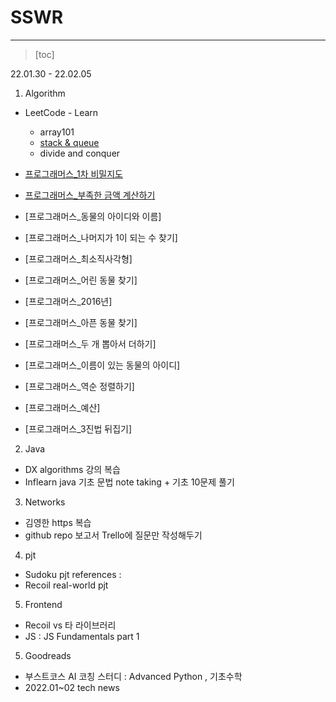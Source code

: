 # SSWR



------

> [toc]



22.01.30 - 22.02.05

1. Algorithm

- LeetCode - Learn
  - array101
  - [stack & queue](https://leetcode.com/explore/learn/card/queue-stack/)
  - divide and conquer



- [프로그래머스_1차 비밀지도](https://programmers.co.kr/learn/courses/30/lessons/17681)
- [프로그래머스_부족한 금액 계산하기](https://github.com/Dinoryong/PS/commit/b644c4111449079547aaab4d32b4e6ac7d149d92)
- [프로그래머스_동물의 아이디와 이름]
- [프로그래머스_나머지가 1이 되는 수 찾기]
- [프로그래머스_최소직사각형]
- [프로그래머스_어린 동물 찾기]
- [프로그래머스_2016년]
- [프로그래머스_아픈 동물 찾기]
- [프로그래머스_두 개 뽑아서 더하기]
- [프로그래머스_이름이 있는 동물의 아이디]
- [프로그래머스_역순 정렬하기]
- [프로그래머스_예산]
- [프로그래머스_3진법 뒤집기]



2. Java

- DX algorithms 강의 복습
- Inflearn java 기초 문법 note taking + 기초 10문제 풀기



3. Networks

- 김영한 https 복습 
- github repo 보고서 Trello에 질문만 작성해두기



4. pjt

- Sudoku pjt references :
- Recoil real-world pjt



5. Frontend

- Recoil vs 타 라이브러리
- JS : JS Fundamentals part 1



5. Goodreads

- 부스트코스 AI 코칭 스터디 : Advanced Python , 기초수학
- 2022.01~02 tech news



